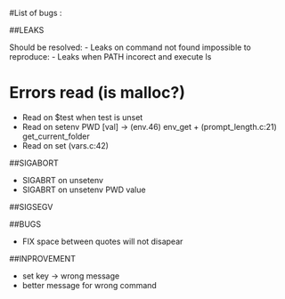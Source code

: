 #List of bugs :

##LEAKS

Should be resolved: - Leaks on command not found
impossible to reproduce: - Leaks when PATH incorect and execute ls

# Errors read (is malloc?)

- Read on $test when test is unset
- Read on setenv PWD [val] -> (env.46) env_get + (prompt_length.c:21) get_current_folder
- Read on set (vars.c:42)

##SIGABORT

- SIGABRT on unsetenv
- SIGABRT on unsetenv PWD value

##SIGSEGV


##BUGS

- FIX space between quotes will not disapear

##INPROVEMENT

- set key -> wrong message
- better message for wrong command
